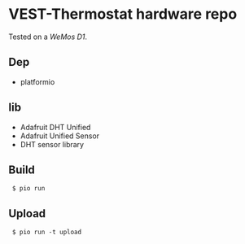 # VEST-Thermostat hardware repo

Tested on a _WeMos D1_.

## Dep

* platformio

## lib

* Adafruit DHT Unified
* Adafruit Unified Sensor
* DHT sensor library

## Build

```
 $ pio run
```

## Upload

```
 $ pio run -t upload
```
